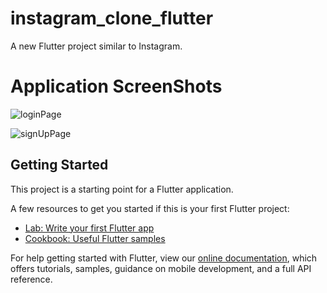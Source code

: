 # instagram_clone_flutter

A new Flutter project similar to Instagram.
# Application ScreenShots
![loginPage](https://github.com/vipinmehra535/instagram_clone/assets/88340224/82cb4abc-79ba-42d7-8434-28c134784dd9)

![signUpPage](https://github.com/vipinmehra535/instagram_clone/assets/88340224/b9c4085e-4f63-4661-90f0-93dba9172195)


## Getting Started

This project is a starting point for a Flutter application.

A few resources to get you started if this is your first Flutter project:

- [Lab: Write your first Flutter app](https://flutter.dev/docs/get-started/codelab)
- [Cookbook: Useful Flutter samples](https://flutter.dev/docs/cookbook)

For help getting started with Flutter, view our
[online documentation](https://flutter.dev/docs), which offers tutorials,
samples, guidance on mobile development, and a full API reference.
